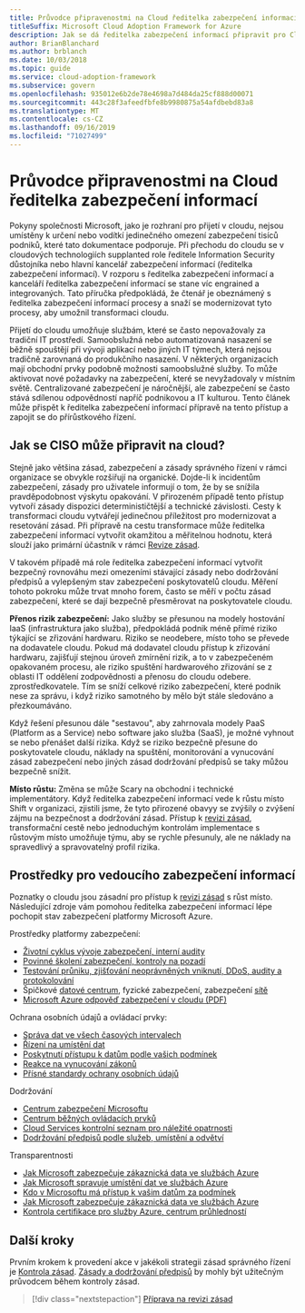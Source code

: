 ```yaml
---
title: Průvodce připravenostmi na Cloud ředitelka zabezpečení informací
titleSuffix: Microsoft Cloud Adoption Framework for Azure
description: Jak se dá ředitelka zabezpečení informací připravit pro Cloud
author: BrianBlanchard
ms.author: brblanch
ms.date: 10/03/2018
ms.topic: guide
ms.service: cloud-adoption-framework
ms.subservice: govern
ms.openlocfilehash: 935012e6b2de78e4698a7d484da25cf888d00071
ms.sourcegitcommit: 443c28f3afeedfbfe8b9980875a54afdbebd83a8
ms.translationtype: MT
ms.contentlocale: cs-CZ
ms.lasthandoff: 09/16/2019
ms.locfileid: "71027499"
---
```

# <a name="ciso-cloud-readiness-guide"></a>Průvodce připravenostmi na Cloud ředitelka zabezpečení informací

Pokyny společnosti Microsoft, jako je rozhraní pro přijetí v cloudu, nejsou umístěny k určení nebo vodítkí jedinečného omezení zabezpečení tisíců podniků, které tato dokumentace podporuje. Při přechodu do cloudu se v cloudových technologiích supplanted role ředitele Information Security důstojníka nebo hlavní kancelář zabezpečení informací (ředitelka zabezpečení informací). V rozporu s ředitelka zabezpečení informací a kanceláří ředitelka zabezpečení informací se stane víc engrained a integrovaných. Tato příručka předpokládá, že čtenář je obeznámený s ředitelka zabezpečení informací procesy a snaží se modernizovat tyto procesy, aby umožnil transformaci cloudu.

Přijetí do cloudu umožňuje službám, které se často nepovažovaly za tradiční IT prostředí. Samoobslužná nebo automatizovaná nasazení se běžně spouštějí při vývoji aplikací nebo jiných IT týmech, která nejsou tradičně zarovnaná do produkčního nasazení. V některých organizacích mají obchodní prvky podobně možnosti samoobslužné služby. To může aktivovat nové požadavky na zabezpečení, které se nevyžadovaly v místním světě. Centralizované zabezpečení je náročnější, ale zabezpečení se často stává sdílenou odpovědností napříč podnikovou a IT kulturou. Tento článek může přispět k ředitelka zabezpečení informací přípravě na tento přístup a zapojit se do přírůstkového řízení.

<!-- markdownlint-disable MD026 -->

## <a name="how-can-a-ciso-prepare-for-the-cloud"></a>Jak se CISO může připravit na cloud?

Stejně jako většina zásad, zabezpečení a zásady správného řízení v rámci organizace se obvykle rozšiřují na organické. Dojde-li k incidentům zabezpečení, zásady pro uživatele informují o tom, že by se snížila pravděpodobnost výskytu opakování. V přirozeném případě tento přístup vytvoří zásady dispozici determinističtější a technické závislosti. Cesty k transformaci cloudu vytvářejí jedinečnou příležitost pro modernizovat a resetování zásad. Při přípravě na cestu transformace může ředitelka zabezpečení informací vytvořit okamžitou a měřitelnou hodnotu, která slouží jako primární účastník v rámci [Revize zásad](./cloud-policy-review.md).

V takovém případě má role ředitelka zabezpečení informací vytvořit bezpečný rovnováhu mezi omezeními stávající zásady nebo dodržování předpisů a vylepšeným stav zabezpečení poskytovatelů cloudu. Měření tohoto pokroku může trvat mnoho forem, často se měří v počtu zásad zabezpečení, které se dají bezpečně přesměrovat na poskytovatele cloudu.

**Přenos rizik zabezpečení:** Jako služby se přesunou na modely hostování IaaS (infrastruktura jako služba), předpokládá podnik méně přímé riziko týkající se zřizování hardwaru. Riziko se neodebere, místo toho se převede na dodavatele cloudu. Pokud má dodavatel cloudu přístup k zřizování hardwaru, zajišťují stejnou úroveň zmírnění rizik, a to v zabezpečeném opakovaném procesu, ale riziko spuštění hardwarového zřizování se z oblasti IT oddělení zodpovědnosti a přenosu do cloudu odebere. zprostředkovatele. Tím se sníží celkové riziko zabezpečení, které podnik nese za správu, i když riziko samotného by mělo být stále sledováno a přezkoumáváno.

Když řešení přesunou dále "sestavou", aby zahrnovala modely PaaS (Platform as a Service) nebo software jako služba (SaaS), je možné vyhnout se nebo přenášet další rizika. Když se riziko bezpečně přesune do poskytovatele cloudu, náklady na spuštění, monitorování a vynucování zásad zabezpečení nebo jiných zásad dodržování předpisů se taky můžou bezpečně snížit.

**Místo růstu:** Změna se může Scary na obchodní i technické implementátory. Když ředitelka zabezpečení informací vede k růstu místo Shift v organizaci, zjistili jsme, že tyto přirozené obavyy se zvýšily o zvýšení zájmu na bezpečnost a dodržování zásad. Přístup k [revizi zásad](./cloud-policy-review.md), transformační cestě nebo jednoduchým kontrolám implementace s růstovým místo umožňuje týmu, aby se rychle přesunuly, ale ne náklady na spravedlivý a spravovatelný profil rizika.

## <a name="resources-for-the-chief-information-security-officer"></a>Prostředky pro vedoucího zabezpečení informací

Poznatky o cloudu jsou zásadní pro přístup k [revizi zásad](./cloud-policy-review.md) s růst místo. Následující zdroje vám pomohou ředitelka zabezpečení informací lépe pochopit stav zabezpečení platformy Microsoft Azure.

Prostředky platformy zabezpečení:

- [Životní cyklus vývoje zabezpečení, interní audity](https://www.microsoft.com/sdl)
- [Povinné školení zabezpečení, kontroly na pozadí](https://downloads.cloudsecurityalliance.org/star/self-assessment/StandardResponsetoRequestforInformationWindowsAzureSecurityPrivacy.docx)
- [Testování průniku, zjišťování neoprávněných vniknutí, DDoS, audity a protokolování](https://www.microsoft.com/trustcenter/Security/AuditingAndLogging)
- Špičkové [datové centrum](https://www.microsoft.com/cloud-platform/global-datacenters), fyzické zabezpečení, zabezpečení [sítě](https://docs.microsoft.com/azure/security/security-network-overview)
- [Microsoft Azure odpověď zabezpečení v cloudu (PDF)](https://aka.ms/SecurityResponsePaper)

Ochrana osobních údajů a ovládací prvky:

- [Správa dat ve všech časových intervalech](https://www.microsoft.com/trustcenter/Privacy/You-own-your-data)
- [Řízení na umístění dat](https://www.microsoft.com/trustcenter/Privacy/Where-your-data-is-located)
- [Poskytnutí přístupu k datům podle vašich podmínek](https://www.microsoft.com/trustcenter/Privacy/Who-can-access-your-data-and-on-what-terms)
- [Reakce na vynucování zákonů](https://www.microsoft.com/trustcenter/Privacy/Responding-to-govt-agency-requests-for-customer-data)
- [Přísné standardy ochrany osobních údajů](https://www.microsoft.com/TrustCenter/Privacy/We-set-and-adhere-to-stringent-standards)

Dodržování

- [Centrum zabezpečení Microsoftu](https://www.microsoft.com/trustcenter/default.aspx)
- [Centrum běžných ovládacích prvků](https://www.microsoft.com/trustcenter/Common-Controls-Hub)
- [Cloud Services kontrolní seznam pro náležité opatrnosti](https://www.microsoft.com/trustcenter/Compliance/Due-Diligence-Checklist)
- [Dodržování předpisů podle služeb, umístění a odvětví](https://www.microsoft.com/trustcenter/Compliance/default.aspx)

Transparentnosti

- [Jak Microsoft zabezpečuje zákaznická data ve službách Azure](https://www.microsoft.com/trustcenter/Transparency/default.aspx)
- [Jak Microsoft spravuje umístění dat ve službách Azure](https://azuredatacentermap.azurewebsites.net)
- [Kdo v Microsoftu má přístup k vašim datům za podmínek](https://www.microsoft.com/trustcenter/Privacy/Who-can-access-your-data-and-on-what-terms)
- [Jak Microsoft zabezpečuje zákaznická data ve službách Azure](https://www.microsoft.com/trustcenter/Transparency/default.aspx)
- [Kontrola certifikace pro služby Azure, centrum průhledností](https://www.microsoft.com/trustcenter/Compliance/default.aspx)

## <a name="next-steps"></a>Další kroky

Prvním krokem k provedení akce v jakékoli strategii zásad správného řízení je [Kontrola zásad](./cloud-policy-review.md). [Zásady a dodržování předpisů](./index.md) by mohly být užitečným průvodcem během kontroly zásad.

> [!div class="nextstepaction"]
> [Příprava na revizi zásad](./cloud-policy-review.md)

